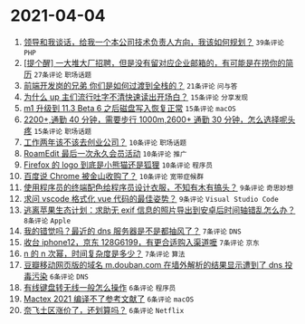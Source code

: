 # 2021-04-04

1. [领导和我谈话，给我一个本公司技术负责人方向，我该如何规划？](https://www.v2ex.com/t/767885) `39条评论` `PHP`
1. [[提个醒] 一大堆大厂招聘，但是没有留对应企业邮箱的，有可能是在捞你的简历](https://www.v2ex.com/t/767879) `27条评论` `职场话题`
1. [前端开发岗的兄弟 你们是如何过渡到全栈的？](https://www.v2ex.com/t/767877) `21条评论` `问与答`
1. [为什么 up 主们流行吐字不清快速读出开场白？](https://www.v2ex.com/t/767902) `15条评论` `分享发现`
1. [m1 升级到 11.3 Beta 6 之后磁盘写入恢复正常](https://www.v2ex.com/t/767897) `15条评论` `macOS`
1. [2200+,通勤 40 分钟，需要步行 1000m,2600+ 通勤 30 分钟，怎么选择呢头疼](https://www.v2ex.com/t/767890) `15条评论` `职场话题`
1. [工作两年该不该去创业公司？](https://www.v2ex.com/t/767915) `10条评论` `职场话题`
1. [RoamEdit 最后一次永久会员活动](https://www.v2ex.com/t/767894) `10条评论` `推广`
1. [Firefox 的 logo 到底是小熊猫还是狐狸](https://www.v2ex.com/t/767875) `10条评论` `程序员`
1. [百度说 Chrome 被金山收购了？](https://www.v2ex.com/t/767871) `10条评论` `宽带症候群`
1. [使用程序员的终端配色给程序员设计衣服，不知有木有搞头？](https://www.v2ex.com/t/767878) `9条评论` `奇思妙想`
1. [求问 vscode 格式化 vue 代码的最佳姿势？](https://www.v2ex.com/t/767876) `9条评论` `Visual Studio Code`
1. [逃离苹果生态计划：求助无 exif 信息的照片导出到安卓后时间轴错乱怎么办？](https://www.v2ex.com/t/767910) `8条评论` `Apple`
1. [我的错觉吗？最近的 dns 服务器是不是都抽风了？](https://www.v2ex.com/t/767930) `7条评论` `DNS`
1. [收台 iphone12，京东 128G6199，有更合适购入渠道嚒](https://www.v2ex.com/t/767893) `7条评论` `京东`
1. [n 的 n 次幂，时间复杂度是多少？](https://www.v2ex.com/t/767887) `7条评论` `算法`
1. [豆瓣移动网页版的域名 m.douban.com 在墙外解析的结果显示遭到了 dns 投毒污染](https://www.v2ex.com/t/767917) `6条评论` `DNS`
1. [有线键盘转无线一般怎么操作](https://www.v2ex.com/t/767914) `6条评论` `程序员`
1. [Mactex 2021 编译不了参考文献了](https://www.v2ex.com/t/767895) `6条评论` `macOS`
1. [奈飞土区涨价了，还划算吗？](https://www.v2ex.com/t/767889) `6条评论` `Netflix`
